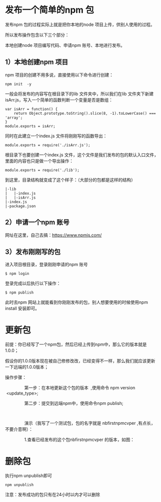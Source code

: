 

# 发布一个简单的npm 包

发布npm 包的过程实际上就是把你本地的node 项目上传，供别人使用的过程。

所以发布操作包含以下三个部分：

本地创建node 项目编写代码、申请npm 账号、本地进行发布。



## 1）本地创建npm 项目


npm 项目的创建不用多说，直接使用以下命令进行创建：
```
npm init  -y
```

一般会将发布的内容写在根目录下的lib 文件夹中，所以我们在lib 文件夹下新建isArr.js，写入一个简单的函数判断一个变量是否是数组：
```
var isArr = function() {
    return Object.prototype.toString().slice(8, -1).toLowerCase() === 'array';
}
module.exports = isArr;
```

同时在此建立一个index.js 文件将刚刚写的函数导出：
```
module.exports = require('./isArr.js');
```

根目录下也要创建一个index.js 文件，这个文件是我们发布的包的默认入口文件，里面的内容也只是做一个导出操作：
```
module.exports = require('./lib');
```

到这里，目录结构就变成了这个样子：（大部分的包都是这样的结构）
```
|-lib
|	|-index.js
|	|-isArr.js
|-index.js
|-package.json
```


## 2）申请一个npm 账号

网址在这里，自己去搞：https://www.npmjs.com/



## 3）发布刚刚写的包

进入项目根目录，登录刚刚申请的npm 账号

```
$ npm login
```

登录完成以后执行以下操作：
```
$ npm publish
```

此时去npm 网站上就能看到你刚刚发布的包，别人想要使用的时候使用npm install 安装即可。




# 更新包

前提：你已经写了一个npm包，然后已经上传到npm中，那么它的版本就是1.0.0；

假设你的1.0.0版本现在被自己修修改改，已经变得不一样，那么我们就应该更新一下远端的1.0.0版本；

操作步骤：

                第一步：在本地更新这个包的版本  ,使用命令 npm version   <update_type>;

                第二步：提交到远端npm中，使用命令npm publish;

                

                演示（我写了一个测试包，包的名字就是 nbfirstnpmcvper ,有点长，不要介意啊）：



                1.查看已经发布的这个包nbfirstnpmcvper 的版本，如图：


# 删除包

执行npm unpublish即可
```
npm unpublish
```
注意：发布成功的包只有在24小时以内才可以删除